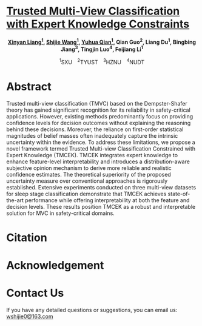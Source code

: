 
# [Trusted Multi-View Classification with Expert Knowledge Constraints](https://openreview.net/pdf?id=U64wEbM7NB)
<div align="center">
  
**[Xinyan Liang<sup>1</sup>](https://xinyanliang.github.io/), [Shijie Wang<sup>1</sup>](https://jie019.github.io/), [Yuhua Qian<sup>1</sup>](http://dig.sxu.edu.cn/qyh/), Qian Guo<sup>2</sup>, Liang Du<sup>1</sup>, Bingbing Jiang<sup>3</sup>, Tingjin Luo<sup>4</sup>, Feijiang Li<sup>1</sup>**

<sup>1</sup>SXU <sup>2</sup>TYUST <sup>3</sup>HZNU <sup>4</sup>NUDT
</div>

# Abstract

Trusted multi-view classification (TMVC) based on the Dempster-Shafer theory has gained significant recognition for its reliability in safety-critical applications. However, existing methods predominantly focus on providing confidence levels for decision outcomes without explaining the reasoning behind these decisions.
Moreover, the reliance on first-order statistical magnitudes of belief masses often inadequately capture the intrinsic uncertainty within the evidence. 
To address these limitations, we propose a novel framework termed Trusted Multi-view Classification Constrained with Expert Knowledge (TMCEK). TMCEK integrates expert knowledge to enhance feature-level interpretability and introduces a distribution-aware subjective opinion mechanism to derive more reliable and realistic confidence estimates. The theoretical superiority of the proposed uncertainty measure over conventional approaches is rigorously established. Extensive experiments conducted on three multi-view datasets for sleep stage classification demonstrate that TMCEK achieves state-of-the-art performance while offering interpretability at both the feature and decision levels. These results position TMCEK as a robust and interpretable solution for MVC in safety-critical domains.

# Citation


# Acknowledgement

# Contact Us
If you have any detailed questions or suggestions, you can email us: [wshijie0@163.com](mailto:wshijie0@163.com)
